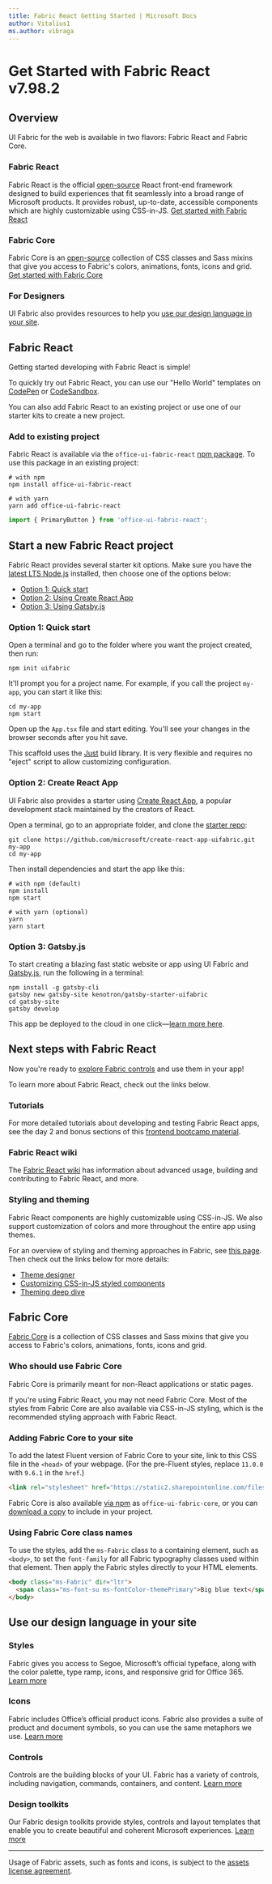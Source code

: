 ```yaml
---
title: Fabric React Getting Started | Microsoft Docs
author: Vitalius1
ms.author: vibraga
---
```


# Get Started with Fabric React v7.98.2

## Overview
UI Fabric for the web is available in two flavors: Fabric React and Fabric Core.

<!-- manually creating h3 to avoid duplicate auto-generated IDs -->
<h3 class="fabric-react-overview">Fabric React</h3>

Fabric React is the official [open-source](https://github.com/OfficeDev/office-ui-fabric-react) React front-end framework designed to build experiences that fit seamlessly into a broad range of Microsoft products. It provides robust, up-to-date, accessible components which are highly customizable using CSS-in-JS. [Get started with Fabric React](#fabric-react)

<h3 class="fabric-core-overview">Fabric Core</h3>

Fabric Core is an [open-source](https://github.com/OfficeDev/office-ui-fabric-core) collection of CSS classes and Sass mixins that give you access to Fabric's colors, animations, fonts, icons and grid. [Get started with Fabric Core](#fabric-core)

<h3 class="for-designers">For Designers</h3>

UI Fabric also provides resources to help you [use our design language in your site](#use-our-design-language-in-your-site).



## Fabric React
Getting started developing with Fabric React is simple!

To quickly try out Fabric React, you can use our "Hello World" templates on [CodePen](https://aka.ms/fabricpen) or [CodeSandbox](https://aka.ms/fabricsandbox).

You can also add Fabric React to an existing project or use one of our starter kits to create a new project.

### Add to existing project

Fabric React is available via the `office-ui-fabric-react` [npm package](https://www.npmjs.com/package/office-ui-fabric-react). To use this package in an existing project:

```shell
# with npm
npm install office-ui-fabric-react

# with yarn
yarn add office-ui-fabric-react
```

```jsx
import { PrimaryButton } from 'office-ui-fabric-react';
```



## Start a new Fabric React project
Fabric React provides several starter kit options. Make sure you have the [latest LTS Node.js](https://nodejs.org/en/) installed, then choose one of the options below:

- [Option 1: Quick start](#option-1-quick-start)
- [Option 2: Using Create React App](#option-2-create-react-app)
- [Option 3: Using Gatsby.js](#option-3-gatsbyjs)

### Option 1: Quick start

Open a terminal and go to the folder where you want the project created, then run:

```shell
npm init uifabric
```

It'll prompt you for a project name. For example, if you call the project `my-app`, you can start it like this:

```shell
cd my-app
npm start
```

Open up the `App.tsx` file and start editing. You'll see your changes in the browser seconds after you hit save.

This scaffold uses the [Just](https://github.com/microsoft/just) build library. It is very flexible and requires no "eject" script to allow customizing configuration.

### Option 2: Create React App

UI Fabric also provides a starter using [Create React App](https://facebook.github.io/create-react-app/), a popular development stack maintained by the creators of React.

Open a terminal, go to an appropriate folder, and clone the [starter repo](https://github.com/microsoft/create-react-app-uifabric):

```shell
git clone https://github.com/microsoft/create-react-app-uifabric.git my-app
cd my-app
```

Then install dependencies and start the app like this:

```shell
# with npm (default)
npm install
npm start

# with yarn (optional)
yarn
yarn start
```

### Option 3: Gatsby.js

To start creating a blazing fast static website or app using UI Fabric and [Gatsby.js](https://www.gatsbyjs.org/), run the following in a terminal:

```shell
npm install -g gatsby-cli
gatsby new gatsby-site kenotron/gatsby-starter-uifabric
cd gatsby-site
gatsby develop
```

This app be deployed to the cloud in one click—[learn more here](https://github.com/microsoft/gatsby-starter-uifabric#-deploy).



## Next steps with Fabric React
Now you're ready to [explore Fabric controls](https://developer.microsoft.com/en-us/fabric#/controls/web) and use them in your app!

To learn more about Fabric React, check out the links below.

### Tutorials

For more detailed tutorials about developing and testing Fabric React apps, see the day 2 and bonus sections of this [frontend bootcamp material](https://microsoft.github.io/frontend-bootcamp/).

### Fabric React wiki

The [Fabric React wiki](https://github.com/OfficeDev/office-ui-fabric-react/wiki) has information about advanced usage, building and contributing to Fabric React, and more.

### Styling and theming

Fabric React components are highly customizable using CSS-in-JS. We also support customization of colors and more throughout the entire app using themes.

For an overview of styling and theming approaches in Fabric, see [this page](https://github.com/Microsoft/frontend-bootcamp/tree/master/step2-03/demo). Then check out the links below for more details:

- [Theme designer](https://aka.ms/themedesigner)
- [Customizing CSS-in-JS styled components](https://github.com/OfficeDev/office-ui-fabric-react/wiki/Component-Styling)
- [Theming deep dive](https://github.com/OfficeDev/office-ui-fabric-react/wiki/Theming)



## Fabric Core
[Fabric Core](https://github.com/OfficeDev/office-ui-fabric-core) is a collection of CSS classes and Sass mixins that give you access to Fabric's colors, animations, fonts, icons and grid.

### Who should use Fabric Core

Fabric Core is primarily meant for non-React applications or static pages.

If you're using Fabric React, you may not need Fabric Core. Most of the styles from Fabric Core are also available via CSS-in-JS styling, which is the recommended styling approach with Fabric React.

### Adding Fabric Core to your site

To add the latest Fluent version of Fabric Core to your site, link to this CSS file in the `<head>` of your webpage. (For the pre-Fluent styles, replace `11.0.0` with `9.6.1` in the `href`.)

```html
<link rel="stylesheet" href="https://static2.sharepointonline.com/files/fabric/office-ui-fabric-core/11.0.0/css/fabric.min.css" />
```

Fabric Core is also available [via npm](https://www.npmjs.com/package/office-ui-fabric-core) as `office-ui-fabric-core`, or you can [download a copy](https://github.com/OfficeDev/office-ui-fabric-core/releases) to include in your project.

### Using Fabric Core class names

To use the styles, add the `ms-Fabric` class to a containing element, such as `<body>`, to set the `font-family` for all Fabric typography classes used within that element. Then apply the Fabric styles directly to your HTML elements.

```html
<body class="ms-Fabric" dir="ltr">
  <span class="ms-font-su ms-fontColor-themePrimary">Big blue text</span>
</body>
```



## Use our design language in your site
### Styles

Fabric gives you access to Segoe, Microsoft’s official typeface, along with the color palette, type ramp, icons, and responsive grid for Office 365. [Learn more](https://developer.microsoft.com/en-us/fabric#/styles/web)

### Icons

Fabric includes Office’s official product icons. Fabric also provides a suite of product and document symbols, so you can use the same metaphors we use. [Learn more](https://developer.microsoft.com/en-us/fabric#/styles/web/icons)

### Controls

Controls are the building blocks of your UI. Fabric has a variety of controls, including navigation, commands, containers, and content. [Learn more](https://developer.microsoft.com/en-us/fabric#/controls/web)

### Design toolkits

Our Fabric design toolkits provide styles, controls and layout templates that enable you to create beautiful and coherent Microsoft experiences. [Learn more](https://developer.microsoft.com/en-us/fabric#/resources)

---

Usage of Fabric assets, such as fonts and icons, is subject to the [assets license agreement](https://aka.ms/fabric-assets-license).
